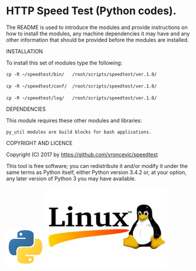 HTTP Speed Test (Python codes).
================================================================================

The README is used to introduce the modules and provide instructions on
how to install the modules, any machine dependencies it may have and any
other information that should be provided before the modules are installed.

INSTALLATION

To install this set of modules type the following:

	cp -R ~/speedtest/bin/   /root/scripts/speedtest/ver.1.0/

	cp -R ~/speedtest/conf/  /root/scripts/speedtest/ver.1.0/

	cp -R ~/speedtest/log/   /root/scripts/speedtest/ver.1.0/

DEPENDENCIES

This module requires these other modules and libraries:

	py_util modules are build blocks for bash applications.

COPYRIGHT AND LICENCE

Copyright (C) 2017 by https://github.com/vroncevic/speedtest

This tool is free software; you can redistribute it and/or modify
it under the same terms as Python itself, either Python version 3.4.2 or,
at your option, any later version of Python 3 you may have available.

![alt tag](https://raw.githubusercontent.com/vroncevic/speedtest/master/python_logo.png)
![alt tag](https://raw.githubusercontent.com/vroncevic/speedtest/master/linux_logo.jpg)

